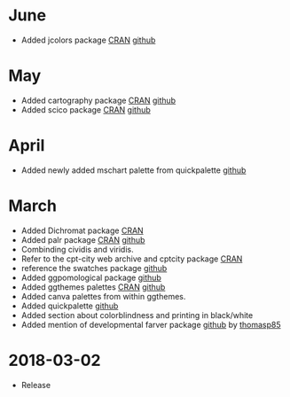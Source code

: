 # June
* Added jcolors package [CRAN](https://cran.r-project.org/web/packages/jcolors/index.html) [github](https://github.com/jaredhuling/jcolors)

# May
* Added cartography package [CRAN](https://cran.r-project.org/web/packages/cartography/index.html) [github](https://github.com/riatelab/cartography)
* Added scico package [CRAN](https://cran.r-project.org/web/packages/scico/index.html) [github](https://github.com/thomasp85/scico)

# April
* Added newly added mschart palette from quickpalette [github](https://github.com/EmilHvitfeldt/quickpalette)

# March

* Added Dichromat package [CRAN](https://cran.r-project.org/web/packages/dichromat/index.html)
* Added palr package [CRAN](https://cran.r-project.org/web/packages/palr/index.html) [github](https://github.com/AustralianAntarcticDivision/palr) 
* Combinding cividis and viridis.
* Refer to the cpt-city web archive and cptcity package [CRAN](https://cran.r-project.org/web/packages/cptcity/index.html)
* reference the swatches package [github](https://github.com/hrbrmstr/swatches)
* Added ggpomological package [github](https://github.com/gadenbuie/ggpomological)
* Added ggthemes palettes [CRAN](https://cran.rstudio.com/web/packages/ggthemes/) [github](https://github.com/jrnold/ggthemes)
* Added canva palettes from within ggthemes.
* Added quickpalette [github](https://github.com/EmilHvitfeldt/quickpalette)
* Added section about colorblindness and printing in black/white
* Added mention of developmental farver package [github](https://github.com/thomasp85/farver) by [thomasp85](https://twitter.com/thomasp85)

# 2018-03-02

* Release